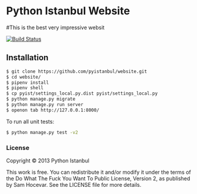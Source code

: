 # Python Istanbul Website
#This is the best very impressive websit

[![Build Status](https://travis-ci.org/pyistanbul/website.png?branch=master)](https://travis-ci.org/pyistanbul/website)

## Installation

```sh
$ git clone https://github.com/pyistanbul/website.git
$ cd website/
$ pipenv install
$ pipenv shell
$ cp pyist/settings_local.py.dist pyist/settings_local.py
$ python manage.py migrate
$ python manage.py run server
$ openon tab http://127.0.0.1:8000/
```

To run all unit tests:

```sh
$ python manage.py test -v2
```

### License

Copyright © 2013 Python Istanbul

This work is free. You can redistribute it and/or modify it under the
terms of the Do What The Fuck You Want To Public License, Version 2,
as published by Sam Hocevar. See the LICENSE file for more details.
